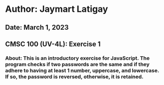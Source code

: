 # Author: Jaymart Latigay
## Date: March 1, 2023
## CMSC 100 (UV-4L): Exercise 1

### About: This is an introductory exercise for JavaScript. The program checks if two passwords are the same and if they adhere to having at least 1 number, uppercase, and lowercase. If so, the password is reversed, otherwise, it is retained. 
